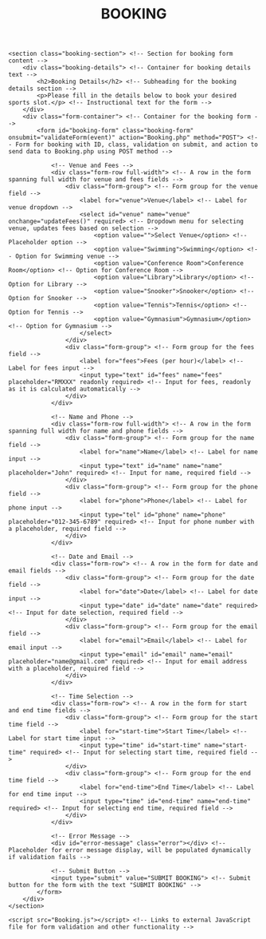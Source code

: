 <!DOCTYPE html> <!-- Declares the document type as HTML5 -->
<html lang="en"> <!-- Specifies the language of the page as English -->
<head>
    <meta charset="UTF-8"> <!-- Sets the character encoding to UTF-8 -->
    <meta name="viewport" content="width=device-width, initial-scale=1.0"> <!-- Ensures proper scaling on mobile devices -->
    <title>Book Your Sports Slot</title> <!-- Sets the title of the page displayed on the browser tab -->
    <link rel="stylesheet" href="Booking.css"> <!-- Links to the external CSS file for styling -->
    <link rel="icon" type="image/png" href="images/page logo.jpeg"> <!-- Sets the favicon (icon displayed on the browser tab) -->
</head>
<body>
    <header> <!-- Header section for the page title -->
        <div class="header-container"> <!-- Container for centering the header content -->
            <h1>BOOKING</h1> <!-- Main heading for the booking page -->
        </div>
    </header>

    <section class="booking-section"> <!-- Section for booking form content -->
        <div class="booking-details"> <!-- Container for booking details text -->
            <h2>Booking Details</h2> <!-- Subheading for the booking details section -->
            <p>Please fill in the details below to book your desired sports slot.</p> <!-- Instructional text for the form -->
        </div>
        <div class="form-container"> <!-- Container for the booking form -->
            <form id="booking-form" class="booking-form" onsubmit="validateForm(event)" action="Booking.php" method="POST"> <!-- Form for booking with ID, class, validation on submit, and action to send data to Booking.php using POST method -->
                
                <!-- Venue and Fees -->
                <div class="form-row full-width"> <!-- A row in the form spanning full width for venue and fees fields -->
                    <div class="form-group"> <!-- Form group for the venue field -->
                        <label for="venue">Venue</label> <!-- Label for venue dropdown -->
                        <select id="venue" name="venue" onchange="updateFees()" required> <!-- Dropdown menu for selecting venue, updates fees based on selection -->
                            <option value="">Select Venue</option> <!-- Placeholder option -->
                            <option value="Swimming">Swimming</option> <!-- Option for Swimming venue -->
                            <option value="Conference Room">Conference Room</option> <!-- Option for Conference Room -->
                            <option value="Library">Library</option> <!-- Option for Library -->
                            <option value="Snooker">Snooker</option> <!-- Option for Snooker -->
                            <option value="Tennis">Tennis</option> <!-- Option for Tennis -->
                            <option value="Gymnasium">Gymnasium</option> <!-- Option for Gymnasium -->
                        </select>
                    </div>
                    <div class="form-group"> <!-- Form group for the fees field -->
                        <label for="fees">Fees (per hour)</label> <!-- Label for fees input -->
                        <input type="text" id="fees" name="fees" placeholder="RMXXX" readonly required> <!-- Input for fees, readonly as it is calculated automatically -->
                    </div>
                </div>

                <!-- Name and Phone -->
                <div class="form-row full-width"> <!-- A row in the form spanning full width for name and phone fields -->
                    <div class="form-group"> <!-- Form group for the name field -->
                        <label for="name">Name</label> <!-- Label for name input -->
                        <input type="text" id="name" name="name" placeholder="John" required> <!-- Input for name, required field -->
                    </div>
                    <div class="form-group"> <!-- Form group for the phone field -->
                        <label for="phone">Phone</label> <!-- Label for phone input -->
                        <input type="tel" id="phone" name="phone" placeholder="012-345-6789" required> <!-- Input for phone number with a placeholder, required field -->
                    </div>
                </div>

                <!-- Date and Email -->
                <div class="form-row"> <!-- A row in the form for date and email fields -->
                    <div class="form-group"> <!-- Form group for the date field -->
                        <label for="date">Date</label> <!-- Label for date input -->
                        <input type="date" id="date" name="date" required> <!-- Input for date selection, required field -->
                    </div>
                    <div class="form-group"> <!-- Form group for the email field -->
                        <label for="email">Email</label> <!-- Label for email input -->
                        <input type="email" id="email" name="email" placeholder="name@gmail.com" required> <!-- Input for email address with a placeholder, required field -->
                    </div>
                </div>

                <!-- Time Selection -->
                <div class="form-row"> <!-- A row in the form for start and end time fields -->
                    <div class="form-group"> <!-- Form group for the start time field -->
                        <label for="start-time">Start Time</label> <!-- Label for start time input -->
                        <input type="time" id="start-time" name="start-time" required> <!-- Input for selecting start time, required field -->
                    </div>
                    <div class="form-group"> <!-- Form group for the end time field -->
                        <label for="end-time">End Time</label> <!-- Label for end time input -->
                        <input type="time" id="end-time" name="end-time" required> <!-- Input for selecting end time, required field -->
                    </div>
                </div>

                <!-- Error Message -->
                <div id="error-message" class="error"></div> <!-- Placeholder for error message display, will be populated dynamically if validation fails -->

                <!-- Submit Button -->
                <input type="submit" value="SUBMIT BOOKING"> <!-- Submit button for the form with the text "SUBMIT BOOKING" -->
            </form>
        </div>
    </section>

    <script src="Booking.js"></script> <!-- Links to external JavaScript file for form validation and other functionality -->
</body>
</html>
